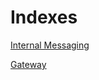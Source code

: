 # Indexes
[Internal Messaging](https://github.com/mohammadhb/System-Design-Notes/blob/main/microservices/internal-messaging.md)

[Gateway](https://github.com/mohammadhb/System-Design-Notes/blob/main/microservices/gateway.md)
